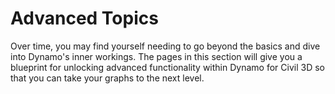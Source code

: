 # Advanced Topics

Over time, you may find yourself needing to go beyond the basics and dive into Dynamo's inner workings. The pages in this section will give you a blueprint for unlocking advanced functionality within Dynamo for Civil 3D so that you can take your graphs to the next level.
